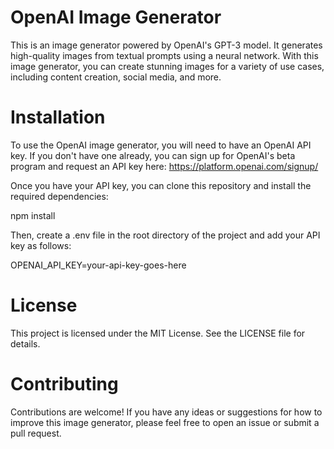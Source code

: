 # OpenAI Image Generator

This is an image generator powered by OpenAI's GPT-3 model. It generates high-quality images from textual prompts using a neural network. With this image generator, you can create stunning images for a variety of use cases, including content creation, social media, and more.

# Installation

To use the OpenAI image generator, you will need to have an OpenAI API key. If you don't have one already, you can sign up for OpenAI's beta program and request an API key here: https://platform.openai.com/signup/

Once you have your API key, you can clone this repository and install the required dependencies:

npm install

Then, create a .env file in the root directory of the project and add your API key as follows:

OPENAI_API_KEY=your-api-key-goes-here

# License

This project is licensed under the MIT License. See the LICENSE file for details.

# Contributing

Contributions are welcome! If you have any ideas or suggestions for how to improve this image generator, please feel free to open an issue or submit a pull request.
